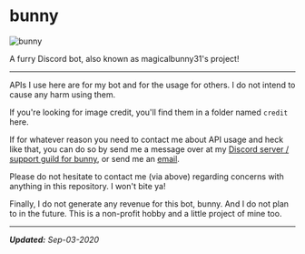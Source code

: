 # bunny

![bunny](https://github.com/magicalbunny31/discord-bunny-bot-public/blob/main/images/bunny.png)

A furry Discord bot, also known as magicalbunny31's project!

---

APIs I use here are for my bot and for the usage for others.
I do not intend to cause any harm using them.

If you're looking for image credit, you'll find them in a folder named `credit` here.

If for whatever reason you need to contact me about API usage and heck like that, you can do so by send me a message over at my [Discord server / support guild for bunny](https://discord.gg/5cE7AjX), or send me an [email](mailto:dzeiun@googlemail.com).

Please do not hesitate to contact me (via above) regarding concerns with anything in this repository. I won't bite ya!

Finally, I do not generate any revenue for this bot, bunny. And I do not plan to in the future. This is a non-profit hobby and a little project of mine too.

---

***Updated:** Sep-03-2020*
